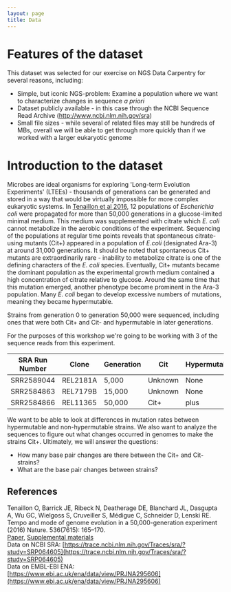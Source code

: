 ```yaml
---
layout: page
title: Data
---
```


# Features of the dataset  

This dataset was selected for our exercise on NGS Data Carpentry for several reasons, including:

* Simple, but iconic NGS-problem: Examine a population where we want to characterize changes in sequence *a priori*   
* Dataset publicly available - in this case through the NCBI Sequence Read Archive (http://www.ncbi.nlm.nih.gov/sra)  
* Small file sizes - while several of related files may still be hundreds of MBs, overall we will be able to get through more quickly than if we worked with a larger eukaryotic genome  

# Introduction to the dataset  

Microbes are ideal organisms for exploring 'Long-term Evolution Experiments' (LTEEs) - thousands of generations can be generated and stored in a way that would be virtually impossible for more complex eukaryotic systems. In [Tenaillon et al 2016](https://www.ncbi.nlm.nih.gov/pmc/articles/PMC4988878/), 12 populations of *Escherichia coli* were propagated for more than 50,000 generations in a glucose-limited minimal medium. This medium was supplemented with citrate which *E. coli* cannot metabolize in the aerobic conditions of the experiment. Sequencing of the populations at regular time points reveals that spontaneous citrate-using mutants (Cit+) appeared in a population of *E.coli* (designated Ara-3) at around 31,000 generations. It should be noted that spontaneous Cit+ mutants are extraordinarily rare - inability to metabolize citrate is one of the defining characters of the *E. coli* species. Eventually, Cit+ mutants became the dominant population as the experimental growth medium contained a high concentration of citrate relative to glucose. Around the same time that this mutation emerged, another phenotype become prominent in the Ara-3 population. Many *E. coli* began to develop excessive numbers of mutations, meaning they became hypermutable. 

Strains from generation 0 to generation 50,000 were sequenced, including ones that were both Cit+ and Cit- and hypermutable in later generations.  

For the purposes of this workshop we're going to be working with 3 of the sequence reads from this experiment. 

| SRA Run Number | Clone | Generation | Cit  | Hypermutable | Read Length | Sequencing Depth |
| -------------- | ----- | ---------- | ---- | ----- |-------|--------| 
| SRR2589044 | REL2181A | 5,000 | Unknown | None |  150 | 60.2 |
| SRR2584863 | REL7179B | 15,000 | Unknown | None |  150 | 88 |
| SRR2584866 | REL11365 | 50,000 | Cit+ | plus |  150 | 138.3 |

We want to be able to look at differences in mutation rates between hypermutable and non-hypermutable strains. We also want to analyze the sequences to figure out what changes occurred in genomes to make the strains Cit+. Ultimately, we will answer the questions:  

- How many base pair changes are there between the Cit+ and Cit- strains?  
- What are the base pair changes between strains?  

## References  

Tenaillon O, Barrick JE, Ribeck N, Deatherage DE, Blanchard JL, Dasgupta A, Wu GC, Wielgoss S, Cruveiller S, Médigue C, Schneider D, Lenski RE.
Tempo and mode of genome evolution in a 50,000-generation experiment (2016) Nature. 536(7615): 165–170.  
[Paper](https://www.ncbi.nlm.nih.gov/pmc/articles/PMC4988878/), [Supplemental materials](https://www.ncbi.nlm.nih.gov/pmc/articles/PMC4988878/#)  
Data on NCBI SRA: [https://trace.ncbi.nlm.nih.gov/Traces/sra/?study=SRP064605](https://trace.ncbi.nlm.nih.gov/Traces/sra/?study=SRP064605)  
Data on EMBL-EBI ENA: [https://www.ebi.ac.uk/ena/data/view/PRJNA295606](https://www.ebi.ac.uk/ena/data/view/PRJNA295606)
